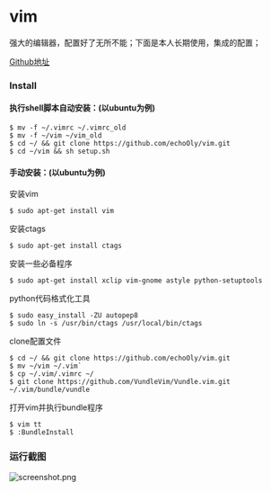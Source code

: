 # vim
强大的编辑器，配置好了无所不能；下面是本人长期使用，集成的配置；

[Github地址](https://github.com/echoOly/vim)

### Install

#### 执行shell脚本自动安装：(以ubuntu为例)

    $ mv -f ~/.vimrc ~/.vimrc_old
    $ mv -f ~/vim ~/vim_old
    $ cd ~/ && git clone https://github.com/echoOly/vim.git
    $ cd ~/vim && sh setup.sh

#### 手动安装：(以ubuntu为例)

安装vim 

    $ sudo apt-get install vim
    
安装ctags

    $ sudo apt-get install ctags
    
安装一些必备程序

    $ sudo apt-get install xclip vim-gnome astyle python-setuptools

python代码格式化工具

    $ sudo easy_install -ZU autopep8
    $ sudo ln -s /usr/bin/ctags /usr/local/bin/ctags
    
clone配置文件

    $ cd ~/ && git clone https://github.com/echoOly/vim.git
    $ mv ~/vim ~/.vim`
    $ cp ~/.vim/.vimrc ~/
    $ git clone https://github.com/VundleVim/Vundle.vim.git ~/.vim/bundle/vundle

打开vim并执行bundle程序

    $ vim tt
    $ :BundleInstall

### 运行截图
![screenshot.png](https://echooly.gitbooks.io/mac-linux/content/statics/screenshot.png?raw=true)

